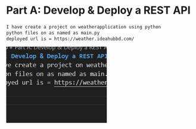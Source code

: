 # Part A: Develop & Deploy a REST API
    I have create a project on weatherapplication using python
    python files on as named as main.py
    deployed url is = https://weather.ideahubbd.com/

![alt text](image.png)